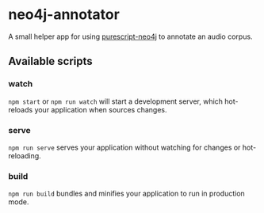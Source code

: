 # neo4j-annotator

A small helper app for using
[purescript-neo4j](https://github.com/corajr/purescript-neo4j) to annotate an audio corpus.

## Available scripts

### watch

`npm start` or `npm run watch` will start a development server, which
hot-reloads your application when sources changes.

### serve

`npm run serve` serves your application without watching for changes or
hot-reloading.

### build

`npm run build` bundles and minifies your application to run in production mode.
